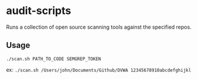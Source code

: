 # audit-scripts

Runs a collection of open source scanning tools against the specified repos.

## Usage

```./scan.sh PATH_TO_CODE SEMGREP_TOKEN```

ex: ```./scan.sh /Users/john/Documents/Github/DVWA 12345678910abcdefghijkl```
